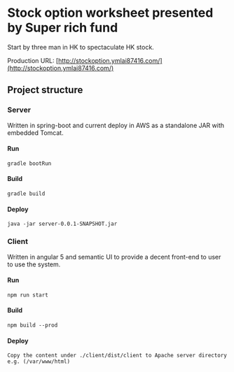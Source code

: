 # Stock option worksheet presented by Super rich fund

Start by three man in HK to spectaculate HK stock.

Production URL: [http://stockoption.ymlai87416.com/](http://stockoption.ymlai87416.com/)

## Project structure

### Server 

Written in spring-boot and current deploy in AWS as a standalone JAR with embedded Tomcat. 

#### Run

    gradle bootRun

#### Build

    gradle build

#### Deploy

    java -jar server-0.0.1-SNAPSHOT.jar

### Client

Written in angular 5 and semantic UI to provide a decent front-end to user to use the system.

#### Run

    npm run start

#### Build

    npm build --prod

#### Deploy

    Copy the content under ./client/dist/client to Apache server directory e.g. (/var/www/html)

